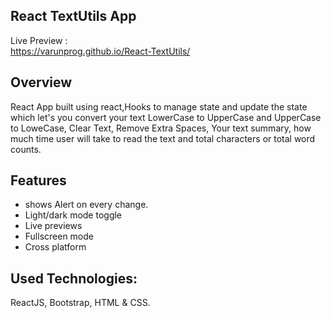 ## React TextUtils App
Live Preview :\
https://varunprog.github.io/React-TextUtils/ 

## Overview
React App built using react,Hooks to manage state and update the state which let's you convert your text LowerCase to UpperCase and UpperCase to LoweCase, Clear Text,
Remove Extra Spaces, Your text summary, how much time user will take to read the text and total characters or total word counts.

## Features
- shows Alert on every change.
- Light/dark mode toggle
- Live previews
- Fullscreen mode
- Cross platform
## Used Technologies:
ReactJS, Bootstrap, HTML & CSS.
